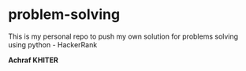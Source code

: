# problem-solving
This is my personal repo to push my own solution for problems solving using python - HackerRank

**Achraf KHITER**
